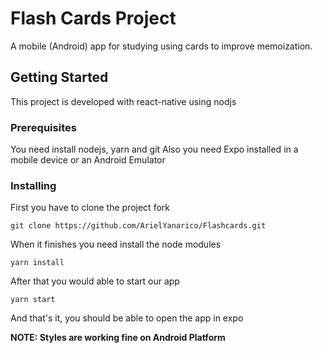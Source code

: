 # Flash Cards Project

A mobile (Android) app for studying using cards to improve memoization.

## Getting Started

This project is developed with react-native using nodjs

### Prerequisites

You need install nodejs, yarn and git
Also you need Expo installed in a mobile device or an Android Emulator

### Installing

First you have to clone the project fork

```
git clone https://github.com/ArielYanarico/Flashcards.git
```

When it finishes you need install the node modules

```
yarn install
```

After that you would able to start our app

```
yarn start
```

And that's it, you should be able to open the app in expo

**NOTE: Styles are working fine on Android Platform**
